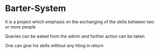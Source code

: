 # Barter-System

It is a project which emphasis on the exchanging of the skills between two or more people 

Queries can be asked from the admin and further action can be taken

One can give his skills without any hting in return
